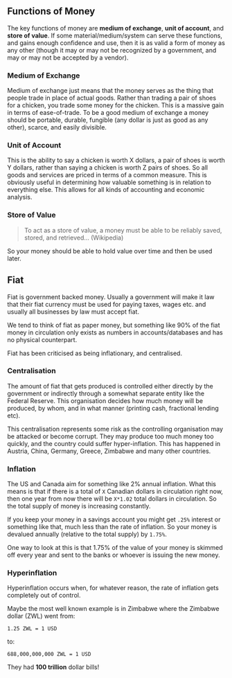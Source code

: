 ## Functions of Money

The key functions of money are **medium of exchange**, **unit of account**, and **store of value**. If some material/medium/system can serve these functions, and gains enough confidence and use, then it is as valid a form of money as any other (though it may or may not be recognized by a government, and may or may not be accepted by a vendor).

### Medium of Exchange

Medium of exchange just means that the money serves as the thing that people trade in place of actual goods. Rather than trading a pair of shoes for a chicken, you trade some money for the chicken. This is a massive gain in terms of ease-of-trade. To be a good medium of exchange a money should be portable, durable, fungible (any dollar is just as good as any other), scarce, and easily divisible.

### Unit of Account

This is the ability to say a chicken is worth X dollars, a pair of shoes is worth Y dollars, rather than saying a chicken is worth Z pairs of shoes. So all goods and services are priced in terms of a common measure. This is obviously useful in determining how valuable something is in relation to everything else. This allows for all kinds of accounting and economic analysis.

### Store of Value

> To act as a store of value, a money must be able to be reliably saved, stored, and retrieved… (Wikipedia)

So your money should be able to hold value over time and then be used later.

## Fiat

Fiat is government backed money. Usually a government will make it law that their fiat currency must be used for paying taxes, wages etc. and usually all businesses by law must accept fiat.

We tend to think of fiat as paper money, but something like 90% of the fiat money in circulation only exists as numbers in accounts/databases and has no physical counterpart.

Fiat has been criticised as being inflationary, and centralised.

### Centralisation

The amount of fiat that gets produced is controlled either directly by the government or indirectly through a somewhat separate entity like the Federal Reserve. This organisation decides how much money will be produced, by whom, and in what manner (printing cash, fractional lending etc).

This centralisation represents some risk as the controlling organisation may be attacked or become corrupt. They may produce too much money too quickly, and the country could suffer hyper-inflation. This has happened in Austria, China, Germany, Greece, Zimbabwe and many other countries.

### Inflation

The US and Canada aim for something like 2% annual inflation. What this means is that if there is a total of `X` Canadian dollars in circulation right now, then one year from now there will be `X*1.02` total dollars in circulation. So the total supply of money is increasing constantly.

If you keep your money in a savings account you might get `.25%` interest or something like that, much less than the rate of inflation. So your money is devalued annually (relative to the total supply) by `1.75%`.

One way to look at this is that 1.75% of the value of your money is skimmed off every year and sent to the banks or whoever is issuing the new money.

### Hyperinflation

Hyperinflation occurs when, for whatever reason, the rate of inflation gets completely out of control.

Maybe the most well known example is in Zimbabwe where the Zimbabwe dollar (ZWL) went from:
```
1.25 ZWL = 1 USD
```
to:

```
688,000,000,000 ZWL = 1 USD
```

They had **100 trillion** dollar bills!
